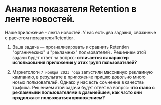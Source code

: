 # Анализ показателя Retention в ленте новостей.

Наше приложение - лента новостей. У нас есть два задания, связанные с расчетом показателя Retention.

1. Ваша задача — проанализировать и сравнить Retention "органических" и "рекламных" пользователей . Решением этой задачи будет ответ на вопрос: **отличается ли характер использования приложения у этих групп пользователей?**

2. Маркетологи `7 ноября 2023 года` запустили массивную рекламную кампанию, в результате в приложение пришло довольно много новых пользователей. Однако у нас есть сомнение в качестве трафика. Решением этой задачи будет ответ на вопрос: **что стало с рекламными пользователями в дальнейшем, как часто они продолжают пользоваться приложением?**
